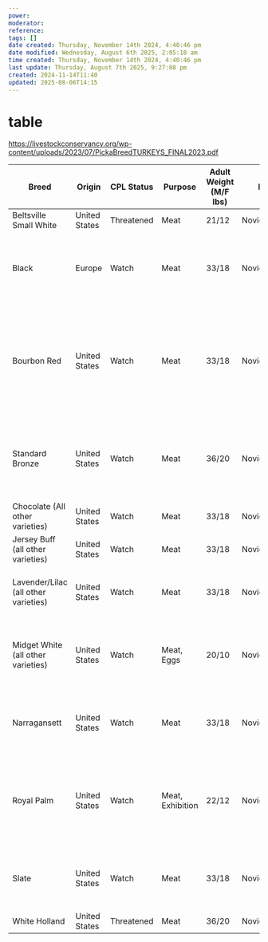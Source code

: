 ```yaml
---
power: 
moderator: 
reference: 
tags: []
date created: Thursday, November 14th 2024, 4:40:46 pm
date modified: Wednesday, August 6th 2025, 2:05:18 am
time created: Thursday, November 14th 2024, 4:40:46 pm
last update: Thursday, August 7th 2025, 9:27:08 pm
created: 2024-11-14T11:40
updated: 2025-08-06T14:15
---
```

# table

https://livestockconservancy.org/wp-content/uploads/2023/07/PickaBreedTURKEYS_FINAL2023.pdf

| Breed                                | Origin        | CPL Status | Purpose          | Adult Weight (M/F lbs) | Experience          | Egg Color                                | Egg Size     | Rate of Lay           | Temperament          | Brooding and Mothering Ability                                                                 | Climate | Uses and Notes |
|--------------------------------------|---------------|------------|------------------|------------------------|---------------------|------------------------------------------|--------------|-----------------------|----------------------|------------------------------------------------------------------------------------------------|---------|----------------|
| Beltsville Small White               | United States | Threatened | Meat             | 21/12                  | Novice              |                                          |              |                       | Difficult to source  | Dresses clean                                                                                  |         |                |
| Black                                | Europe        | Watch      | Meat             | 33/18                  | Novice              |                                          |              |                       |                      | May have dark pin feathers or ink spots on skin when processed                                 |         |                |
| Bourbon Red                          | United States | Watch      | Meat             | 33/18                  | Novice/Intermediate |                                          |              |                       |                      | Dresses clean; deep mahogany-red color can be difficult to perfect; avoid reddish-orange birds |         |                |
| Standard Bronze                      | United States | Watch      | Meat             | 36/20                  | Novice/Intermediate |                                          |              |                       |                      | May have dark pin feathers; a very challenging color pattern to perfect                        |         |                |
| Chocolate (All other varieties)      | United States | Watch      | Meat             | 33/18                  | Novice              |                                          |              |                       |                      | Dresses clean                                                                                  |         |                |
| Jersey Buff (all other varieties)    | United States | Watch      | Meat             | 33/18                  | Novice              |                                          |              |                       |                      | Dresses clean                                                                                  |         |                |
| Lavender/Lilac (all other varieties) | United States | Watch      | Meat             | 33/18                  | Novice/Intermediate |                                          |              |                       |                      | Dresses clean; color can be difficult to perfect                                               |         |                |
| Midget White (all other varieties)   | United States | Watch      | Meat, Eggs       | 20/10                  | Novice              | Pale cream to medium brown with spotting | Fairly large | 40-50 (first 2 years) | Very people oriented | Excellent layer among turkeys, up to 80 eggs                                                   |         |                |
| Narragansett                         | United States | Watch      | Meat             | 33/18                  | Novice/Intermediate |                                          |              |                       |                      | May have dark pin feathers; difficult color to perfect                                         |         |                |
| Royal Palm                           | United States | Watch      | Meat, Exhibition | 22/12                  | Novice/Intermediate |                                          |              |                       |                      | Somewhat more heat tolerant than other strains; difficult pattern to perfect on feathers       |         |                |
| Slate                                | United States | Watch      | Meat             | 33/18                  | Novice/Intermediate |                                          |              |                       |                      | May have dark pin feathers; difficult color to perfect                                         |         |                |
| White Holland                        | United States | Threatened | Meat             | 36/20                  | Novice              |                                          |              |                       |                      | Dresses clean                                                                                  |
